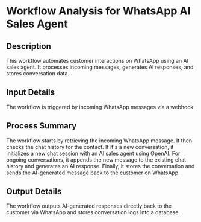 # Workflow Analysis for WhatsApp AI Sales Agent

## Description
This workflow automates customer interactions on WhatsApp using an AI sales agent. It processes incoming messages, generates AI responses, and stores conversation data.

## Input Details
The workflow is triggered by incoming WhatsApp messages via a webhook.

## Process Summary
The workflow starts by retrieving the incoming WhatsApp message. It then checks the chat history for the contact. If it's a new conversation, it initializes a new chat session with an AI sales agent using OpenAI. For ongoing conversations, it appends the new message to the existing chat history and generates an AI response. Finally, it stores the conversation and sends the AI-generated message back to the customer on WhatsApp.

## Output Details
The workflow outputs AI-generated responses directly back to the customer via WhatsApp and stores conversation logs into a database.
